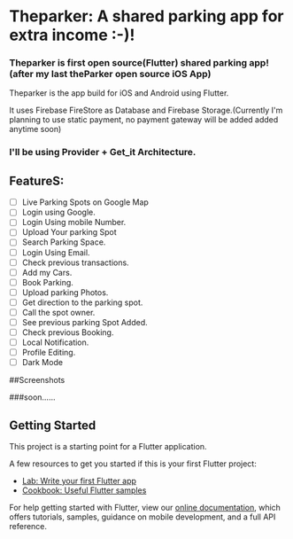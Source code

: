 # Theparker: A shared parking app for extra income :-)!

### Theparker is first open source(Flutter) shared parking app! (after my last theParker open source iOS App)

Theparker is the app build for iOS and Android using Flutter.

It uses Firebase FireStore as Database and Firebase Storage.(Currently I'm planning to use static payment, no payment gateway will be added added anytime soon)  

### I'll be using Provider + Get_it Architecture.

## FeatureS:

- [ ] Live Parking Spots on Google Map
- [ ] Login using Google.
- [ ] Login Using mobile Number.
- [ ] Upload Your parking Spot
- [ ] Search Parking Space.
- [ ] Login Using Email.
- [ ] Check previous transactions.
- [ ] Add my Cars.
- [ ] Book Parking.
- [ ] Upload parking Photos.
- [ ] Get direction to the parking spot.
- [ ] Call the spot owner.
- [ ] See previous parking Spot Added.
- [ ] Check previous Booking.
- [ ] Local Notification.
- [ ] Profile Editing.
- [ ] Dark Mode

##Screenshots

###soon......

## Getting Started

This project is a starting point for a Flutter application.

A few resources to get you started if this is your first Flutter project:

- [Lab: Write your first Flutter app](https://flutter.dev/docs/get-started/codelab)
- [Cookbook: Useful Flutter samples](https://flutter.dev/docs/cookbook)

For help getting started with Flutter, view our 
[online documentation](https://flutter.dev/docs), which offers tutorials, 
samples, guidance on mobile development, and a full API reference.
